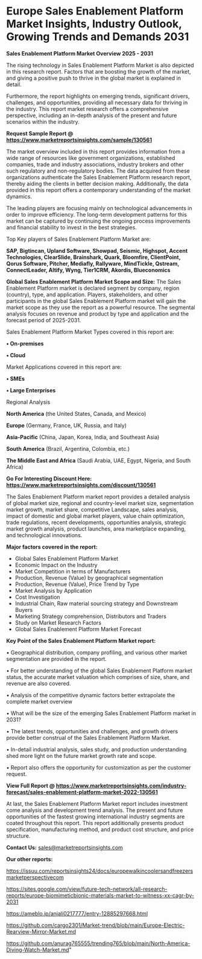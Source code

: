 # Europe Sales Enablement Platform Market Insights, Industry Outlook, Growing Trends and Demands 2031

<Strong> Sales Enablement Platform Market Overview 2025 - 2031</strong>

The rising technology in Sales Enablement Platform Market is also depicted in this research report. Factors that are boosting the growth of the market, and giving a positive push to thrive in the global market is explained in detail.

Furthermore, the report highlights on emerging trends, significant drivers, challenges, and opportunities, providing all necessary data for thriving in the industry. This report market research offers a comprehensive perspective, including an in-depth analysis of the present and future scenarios within the industry.

<strong>Request Sample Report @ <a href=https://www.marketreportsinsights.com/sample/130561>https://www.marketreportsinsights.com/sample/130561</a></strong>

The market overview included in this report provides information from a wide range of resources like government organizations, established companies, trade and industry associations, industry brokers and other such regulatory and non-regulatory bodies. The data acquired from these organizations authenticate the Sales Enablement Platform research report, thereby aiding the clients in better decision making. Additionally, the data provided in this report offers a contemporary understanding of the market dynamics.

The leading players are focusing mainly on technological advancements in order to improve efficiency. The long-term development patterns for this market can be captured by continuing the ongoing process improvements and financial stability to invest in the best strategies.

Top Key players of Sales Enablement Platform Market are:

<strong>SAP, Bigtincan, Upland Software, Showpad, Seismic, Highspot, Accent Technologies, ClearSlide, Brainshark, Quark, Bloomfire, ClientPoint, Qorus Software, Pitcher, Mediafly, Rallyware, MindTickle, Qstream, ConnectLeader, Altify, Wyng, Tier1CRM, Akordis, Blueconomics</strong>

<strong><b>Global Sales Enablement Platform Market Scope and Size:</b></strong>
The Sales Enablement Platform market is declared segment by company, region (country), type, and application. Players, stakeholders, and other participants in the global Sales Enablement Platform market will gain the market scope as they use the report as a powerful resource. The segmental analysis focuses on revenue and product by type and application and the forecast period of 2025-2031.

Sales Enablement Platform Market Types covered in this report are:

<strong>• On-premises

• Cloud</strong>

Market Applications covered in this report are:

<strong>• SMEs

• Large Enterprises</strong> 

Regional Analysis

<strong>North America</strong> (the United States, Canada, and Mexico)

<strong>Europe</strong> (Germany, France, UK, Russia, and Italy)

<strong>Asia-Pacific</strong> (China, Japan, Korea, India, and Southeast Asia)

<strong>South America</strong> (Brazil, Argentina, Colombia, etc.)

<strong>The Middle East and Africa</strong> (Saudi Arabia, UAE, Egypt, Nigeria, and South Africa)

<strong>Go For Interesting Discount Here: <a href=https://www.marketreportsinsights.com/discount/130561>https://www.marketreportsinsights.com/discount/130561</a></strong>

The Sales Enablement Platform market report provides a detailed analysis of global market size, regional and country-level market size, segmentation market growth, market share, competitive Landscape, sales analysis, impact of domestic and global market players, value chain optimization, trade regulations, recent developments, opportunities analysis, strategic market growth analysis, product launches, area marketplace expanding, and technological innovations.

<strong><b>Major factors covered in the report:</b></strong>
<ul>
  <li>Global Sales Enablement Platform Market </li>
  <li>Economic Impact on the Industry</li>
  <li>Market Competition in terms of Manufacturers</li>
  <li>Production, Revenue (Value) by geographical segmentation</li>
  <li>Production, Revenue (Value), Price Trend by Type</li>
  <li>Market Analysis by Application</li>
  <li>Cost Investigation</li>
  <li>Industrial Chain, Raw material sourcing strategy and Downstream Buyers</li>
  <li>Marketing Strategy comprehension, Distributors and Traders</li>
  <li>Study on Market Research Factors</li>
  <li>Global Sales Enablement Platform Market Forecast</li>
</ul>

<strong><b>Key Point of the Sales Enablement Platform Market report:</b></strong>

• Geographical distribution, company profiling, and various other market segmentation are provided in the report.

• For better understanding of the global Sales Enablement Platform market status, the accurate market valuation which comprises of size, share, and revenue are also covered.

• Analysis of the competitive dynamic factors better extrapolate the complete market overview

• What will be the size of the emerging Sales Enablement Platform market in 2031?

• The latest trends, opportunities and challenges, and growth drivers provide better construal of the Sales Enablement Platform Market.

• In-detail industrial analysis, sales study, and production understanding shed more light on the future market growth rate and scope.

• Report also offers the opportunity for customization as per the customer request.

<strong><b>View Full Report @ <a href=https://www.marketreportsinsights.com/industry-forecast/sales-enablement-platform-market-2022-130561>https://www.marketreportsinsights.com/industry-forecast/sales-enablement-platform-market-2022-130561</a></b></strong>


At last, the Sales Enablement Platform Market report includes investment come analysis and development trend analysis. The present and future opportunities of the fastest growing international industry segments are coated throughout this report. This report additionally presents product specification, manufacturing method, and product cost structure, and price structure.

<strong>Contact Us:</strong>
sales@marketreportsinsights.com

<strong>Our other reports:</strong>

<a href=https://issuu.com/reportsinsights24/docs/europewalkincoolersandfreezersmarketperspectivecom>https://issuu.com/reportsinsights24/docs/europewalkincoolersandfreezersmarketperspectivecom</a>

<a href=https://sites.google.com/view/future-tech-network/all-research-reports/europe-biomimeticbionic-materials-market-to-witness-xx-cagr-by-2031>https://sites.google.com/view/future-tech-network/all-research-reports/europe-biomimeticbionic-materials-market-to-witness-xx-cagr-by-2031</a>

<a href=https://ameblo.jp/anjali0217777/entry-12885297668.html>https://ameblo.jp/anjali0217777/entry-12885297668.html</a>

<a href=https://github.com/cargo2301/Market-trend/blob/main/Europe-Electric-Rearview-Mirror-Market.md>https://github.com/cargo2301/Market-trend/blob/main/Europe-Electric-Rearview-Mirror-Market.md</a>

<a href=https://github.com/anurag765555/trending765/blob/main/North-America-Diving-Watch-Market.md>https://github.com/anurag765555/trending765/blob/main/North-America-Diving-Watch-Market.md</a>"
